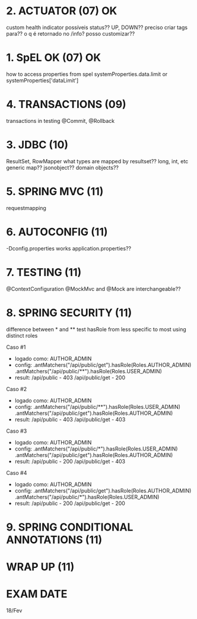 # 2. ACTUATOR (07) OK
custom health indicator
possíveis status??
UP, DOWN??
preciso criar tags para??
o q é retornado no /info? posso customizar??

# 1. SpEL OK (07) OK
how to access properties from spel
systemProperties.data.limit 
or
systemProperties['dataLimit']

# 4. TRANSACTIONS (09)
transactions in testing
@Commit, @Rollback

# 3. JDBC (10)
ResultSet, RowMapper
what types are mapped by resultset??
long, int, etc
generic map??
jsonobject??
domain objects??

# 5. SPRING MVC (11)
requestmapping

# 6. AUTOCONFIG (11)
-Dconfig.properties works application.properties??

# 7. TESTING (11)
@ContextConfiguration
@MockMvc and @Mock are interchangeable??

# 8. SPRING SECURITY (11)
difference between * and **
test hasRole from less specific to most using distinct roles

Caso #1
- logado como: 
	AUTHOR_ADMIN
- config:
	.antMatchers("/api/public/get").hasRole(Roles.AUTHOR_ADMIN)
	.antMatchers("/api/public/**").hasRole(Roles.USER_ADMIN)
- result:
	/api/public     - 403
	/api/public/get - 200

Caso #2
- logado como: 
	AUTHOR_ADMIN
- config:
	.antMatchers("/api/public/**").hasRole(Roles.USER_ADMIN)
	.antMatchers("/api/public/get").hasRole(Roles.AUTHOR_ADMIN)
- result:
	/api/public     - 403
	/api/public/get - 403

Caso #3
- logado como: 
	AUTHOR_ADMIN
- config:
	.antMatchers("/api/public/*").hasRole(Roles.USER_ADMIN)
	.antMatchers("/api/public/get").hasRole(Roles.AUTHOR_ADMIN)	
- result:
	/api/public     - 200
	/api/public/get - 403

Caso #4
- logado como: 
	AUTHOR_ADMIN
- config:
	.antMatchers("/api/public/get").hasRole(Roles.AUTHOR_ADMIN)
	.antMatchers("/api/public/*").hasRole(Roles.USER_ADMIN)
- result:
	/api/public     - 200
	/api/public/get - 200

# 9. SPRING CONDITIONAL ANNOTATIONS (11)

# WRAP UP (11)

# EXAM DATE
18/Fev